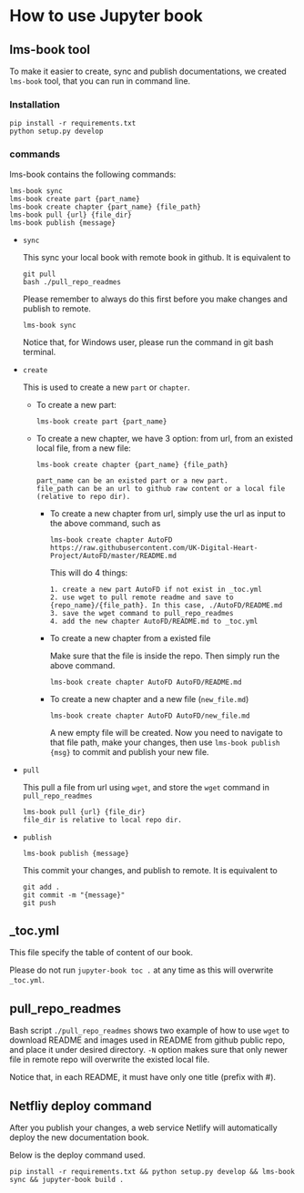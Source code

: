 # How to use Jupyter book

## lms-book tool
To make it easier to create, sync and publish documentations, we created `lms-book` tool,
that you can run in command line.

### Installation
```
pip install -r requirements.txt
python setup.py develop
```

### commands
lms-book contains the following commands:
```
lms-book sync
lms-book create part {part_name}
lms-book create chapter {part_name} {file_path}
lms-book pull {url} {file_dir}
lms-book publish {message}
```

  - `sync`
  
    This sync your local book with remote book in github. It is equivalent to 
    ```
    git pull
    bash ./pull_repo_readmes
    ```
    Please remember to always do this first before you make changes and publish to remote.
  
    ```
    lms-book sync
    ``` 
    Notice that, for Windows user, please run the command in git bash terminal.
    
  - `create`
    
    This is used to create a new `part` or `chapter`.
    
    - To create a new part:
  
        ```
        lms-book create part {part_name}
        ```
    
    - To create a new chapter, we have 3 option: from url, from an existed local file, from a new file:
  
        ```
        lms-book create chapter {part_name} {file_path}
        
        part_name can be an existed part or a new part.
        file_path can be an url to github raw content or a local file (relative to repo dir).
        ```
    
        - To create a new chapter from url, simply use the url as input to the above command, such as
            ```
            lms-book create chapter AutoFD https://raw.githubusercontent.com/UK-Digital-Heart-Project/AutoFD/master/README.md
          
            ```
            
            This will do 4 things:
            ```
            1. create a new part AutoFD if not exist in _toc.yml
            2. use wget to pull remote readme and save to {repo_name}/{file_path}. In this case, ./AutoFD/README.md
            3. save the wget command to pull_repo_readmes
            4. add the new chapter AutoFD/README.md to _toc.yml
            ```
        - To create a new chapter from a existed file
          
          Make sure that the file is inside the repo. Then simply run the above command.
          ```
          lms-book create chapter AutoFD AutoFD/README.md
          ```
        
        - To create a new chapter and a new file (`new_file.md`)
          ```
          lms-book create chapter AutoFD AutoFD/new_file.md
          ```
          
          A new empty file will be created. Now you need to navigate to that file path, make your changes,
          then use `lms-book publish {msg}` to commit and publish your new file.
          
  - `pull`
    
    This pull a file from url using `wget`, and store the `wget` command in `pull_repo_readmes`
    
    ```
    lms-book pull {url} {file_dir}
    file_dir is relative to local repo dir.
    ```
  - `publish`
    ```
    lms-book publish {message}
    ```
    This commit your changes, and publish to remote. It is equivalent to 
    ```
    git add .
    git commit -m "{message}"
    git push
    ```


## _toc.yml
This file specify the table of content of our book. 

Please do not run `jupyter-book toc .` at any time as this will overwrite `_toc.yml`.

## pull_repo_readmes
Bash script `./pull_repo_readmes` shows two example of how to use `wget` to download README and images used in README from github 
public repo, and place it under desired directory. `-N` option makes sure that only newer file in remote repo
will overwrite the existed local file. 

Notice that, in each README, it must have only one title (prefix with #).


## Netfliy deploy command
After you publish your changes, a web service Netlify will automatically deploy the new documentation book.

Below is the deploy command used. 
```
pip install -r requirements.txt && python setup.py develop && lms-book sync && jupyter-book build .
```
    
